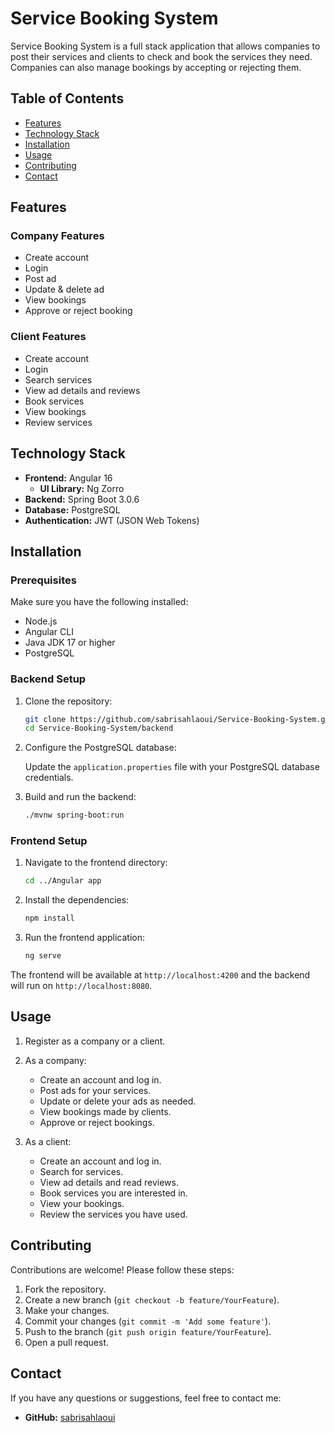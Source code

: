 # Service Booking System

Service Booking System is a full stack application that allows companies to post their services and clients to check and book the services they need. Companies can also manage bookings by accepting or rejecting them.

## Table of Contents

- [Features](#features)
- [Technology Stack](#technology-stack)
- [Installation](#installation)
- [Usage](#usage)
- [Contributing](#contributing)
- [Contact](#contact)

## Features

### Company Features

- Create account
- Login
- Post ad
- Update & delete ad
- View bookings
- Approve or reject booking

### Client Features

- Create account
- Login
- Search services
- View ad details and reviews
- Book services
- View bookings
- Review services

## Technology Stack

- **Frontend:** Angular 16
  - **UI Library:** Ng Zorro
- **Backend:** Spring Boot 3.0.6
- **Database:** PostgreSQL
- **Authentication:** JWT (JSON Web Tokens)

## Installation

### Prerequisites

Make sure you have the following installed:

- Node.js
- Angular CLI
- Java JDK 17 or higher
- PostgreSQL

### Backend Setup

1. Clone the repository:

   ```bash
   git clone https://github.com/sabrisahlaoui/Service-Booking-System.git
   cd Service-Booking-System/backend
   ```

2. Configure the PostgreSQL database:

   Update the `application.properties` file with your PostgreSQL database credentials.

3. Build and run the backend:

   ```bash
   ./mvnw spring-boot:run
   ```

### Frontend Setup

1. Navigate to the frontend directory:

   ```bash
   cd ../Angular app
   ```

2. Install the dependencies:

   ```bash
   npm install
   ```

3. Run the frontend application:

   ```bash
   ng serve
   ```

The frontend will be available at `http://localhost:4200` and the backend will run on `http://localhost:8080`.

## Usage

1. Register as a company or a client.
2. As a company:
   - Create an account and log in.
   - Post ads for your services.
   - Update or delete your ads as needed.
   - View bookings made by clients.
   - Approve or reject bookings.

3. As a client:
   - Create an account and log in.
   - Search for services.
   - View ad details and read reviews.
   - Book services you are interested in.
   - View your bookings.
   - Review the services you have used.

## Contributing

Contributions are welcome! Please follow these steps:

1. Fork the repository.
2. Create a new branch (`git checkout -b feature/YourFeature`).
3. Make your changes.
4. Commit your changes (`git commit -m 'Add some feature'`).
5. Push to the branch (`git push origin feature/YourFeature`).
6. Open a pull request.


## Contact

If you have any questions or suggestions, feel free to contact me:

- **GitHub:** [sabrisahlaoui](https://github.com/sabrisahlaoui)

